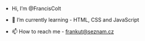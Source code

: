 -  Hi, I’m @FrancisColt

- 💭 I’m currently learning - HTML, CSS and JavaScript

- 📫 How to reach me - frankut@seznam.cz

